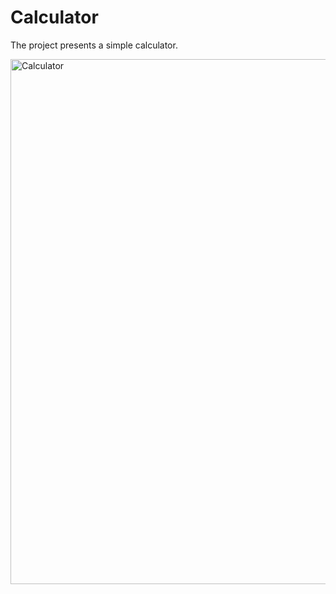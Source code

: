 # Calculator

The project presents a simple calculator.

<img width="840" alt="Calculator" src="https://user-images.githubusercontent.com/100926289/178801117-55510f95-3432-49b8-a8f3-171e87057851.png">

